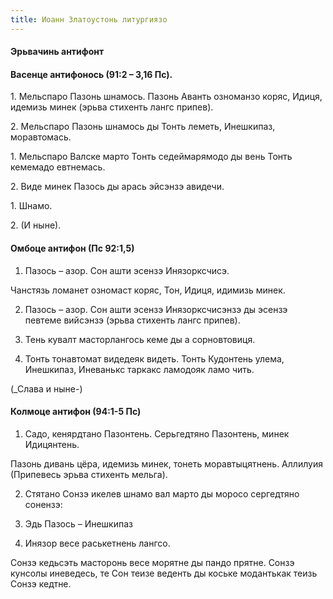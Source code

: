 ```yaml
---
title: Иоанн Златоустонь литургиязо
---
```


#### Эрьвачинь антифонт

#### Васенце антифонось (91:2 – 3,16 Пс).

1\. Мельспаро Пазонь шнамось. Пазонь Аванть озноманзо коряс, Идиця, идемизь минек (эрьва стихенть лангс припев).

2\. Мельспаро Пазонь шнамось ды Тонть леметь, Инешкипаз, моравтомась.

1\. Мельспаро Валске марто Тонть седеймарямодо ды вень Тонть кемемадо евтнемась.

2\. Виде минек Пазось ды арась эйсэнзэ авидечи.

1\. Шнамо.

2\. (И ныне).


#### Омбоце антифон (Пс 92:1,5)

1. Пазось – азор. Сон ашти эсензэ Инязорксчисэ.

Чанстязь ломанет озномаст коряс, Тон, Идиця, идимизь минек.

2. Пазось – азор. Сон ашти эсензэ Инязорксчисэнзэ ды эсензэ певтеме вийсэнзэ (эрьва стихенть лангс припев).

1. Тень кувалт масторлангось кеме ды а сорновтовиця.

2. Тонть тонавтомат видедеяк видеть. Тонть Кудонтень улема, Инешкипаз, Иневанькс таркакс ламодояк ламо чить.

(_Слава и ныне-)

#### Колмоце антифон (94:1-5 Пс)

1. Садо, кенярдтано Пазонтень. Серьгедтяно Пазонтень, минек Идицянтень.

Пазонь дивань цёра, идемизь минек, тонеть моравтыцятнень. Аллилуия (Припевесь эрьва стихенть мельга).

2. Стятано Сонзэ икелев шнамо вал марто ды моросо сергедтяно сонензэ:

1. Эдь Пазось – Инешкипаз

2. Инязор весе раськетнень лангсо.

Сонзэ кедьсэть масторонь весе морятне ды пандо прятне. Сонзэ кунсолы иневедесь, те Сон теизе веденть ды коське модантькак теизь Сонзэ кедтне.

